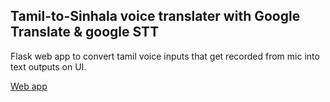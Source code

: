 ## Tamil-to-Sinhala voice translater with Google Translate & google STT

Flask web app to convert tamil voice inputs that get recorded from mic into text outputs on UI.

[Web app](https://sinhala-to-tamil-translator.herokuapp.com)